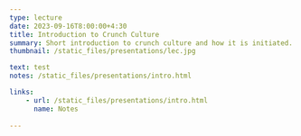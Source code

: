 ```yaml
---
type: lecture
date: 2023-09-16T8:00:00+4:30
title: Introduction to Crunch Culture
summary: Short introduction to crunch culture and how it is initiated.
thumbnail: /static_files/presentations/lec.jpg

text: test
notes: /static_files/presentations/intro.html

links: 
    - url: /static_files/presentations/intro.html
      name: Notes
    
---
```




